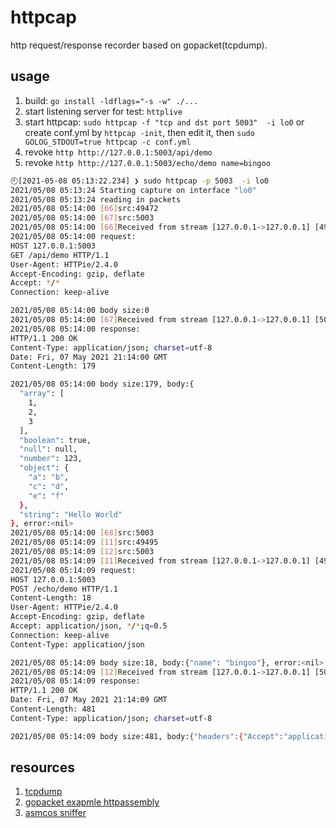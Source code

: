 # httpcap

http request/response recorder based on gopacket(tcpdump).

## usage

1. build: `go install -ldflags="-s -w" ./...`
1. start listening server for test: `httplive`
1. start httpcap: `sudo httpcap -f "tcp and dst port 5003"  -i lo0` or create conf.yml by `httpcap -init`, then edit it, then `sudo GOLOG_STDOUT=true httpcap -c conf.yml`
1. revoke `http http://127.0.0.1:5003/api/demo`
1. revoke `http http://127.0.0.1:5003/echo/demo name=bingoo`

```sh
🕙[2021-05-08 05:13:22.234] ❯ sudo httpcap -p 5003  -i lo0
2021/05/08 05:13:24 Starting capture on interface "lo0"
2021/05/08 05:13:24 reading in packets
2021/05/08 05:14:00 [66]src:49472
2021/05/08 05:14:00 [67]src:5003
2021/05/08 05:14:00 [66]Received from stream [127.0.0.1->127.0.0.1] [49472->5003]
2021/05/08 05:14:00 request:
HOST 127.0.0.1:5003
GET /api/demo HTTP/1.1
User-Agent: HTTPie/2.4.0
Accept-Encoding: gzip, deflate
Accept: */*
Connection: keep-alive

2021/05/08 05:14:00 body size:0
2021/05/08 05:14:00 [67]Received from stream [127.0.0.1->127.0.0.1] [5003->49472]
2021/05/08 05:14:00 response:
HTTP/1.1 200 OK
Content-Type: application/json; charset=utf-8
Date: Fri, 07 May 2021 21:14:00 GMT
Content-Length: 179

2021/05/08 05:14:00 body size:179, body:{
  "array": [
    1,
    2,
    3
  ],
  "boolean": true,
  "null": null,
  "number": 123,
  "object": {
    "a": "b",
    "c": "d",
    "e": "f"
  },
  "string": "Hello World"
}, error:<nil>
2021/05/08 05:14:00 [68]src:5003
2021/05/08 05:14:09 [11]src:49495
2021/05/08 05:14:09 [12]src:5003
2021/05/08 05:14:09 [11]Received from stream [127.0.0.1->127.0.0.1] [49495->5003]
2021/05/08 05:14:09 request:
HOST 127.0.0.1:5003
POST /echo/demo HTTP/1.1
Content-Length: 18
User-Agent: HTTPie/2.4.0
Accept-Encoding: gzip, deflate
Accept: application/json, */*;q=0.5
Connection: keep-alive
Content-Type: application/json

2021/05/08 05:14:09 body size:18, body:{"name": "bingoo"}, error:<nil>
2021/05/08 05:14:09 [12]Received from stream [127.0.0.1->127.0.0.1] [5003->49495]
2021/05/08 05:14:09 response:
HTTP/1.1 200 OK
Date: Fri, 07 May 2021 21:14:09 GMT
Content-Length: 481
Content-Type: application/json; charset=utf-8

2021/05/08 05:14:09 body size:481, body:{"headers":{"Accept":"application/json, */*;q=0.5","Accept-Encoding":"gzip, deflate","Connection":"keep-alive","Content-Length":"18","Content-Type":"application/json","User-Agent":"HTTPie/2.4.0"},"host":"127.0.0.1:5003","method":"POST","payload":{"name":"bingoo"},"proto":"HTTP/1.1","remoteAddr":"127.0.0.1:49495","requestUri":"/echo/demo","router":"/echo/:id","routerParams":{"id":"demo"},"timeGo":"2021-05-08 05:14:09.0587","timeTo":"2021-05-08 05:14:09.0587","url":"/echo/demo"}, error:<nil>
```

## resources

1. [tcpdump](https://danielmiessler.com/study/tcpdump/)
1. [gopacket exapmle httpassembly](https://github.com/google/gopacket/blob/master/examples/httpassembly/main.go)
1. [asmcos sniffer](https://github.com/asmcos/sniffer/blob/master/sniffer.go)
